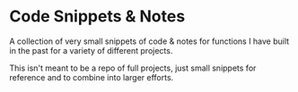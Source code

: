 # Code Snippets & Notes 
A collection of very small snippets of code &amp; notes for functions I have built in the past for a variety of different projects.

This isn't meant to be a repo of full projects, just small snippets for reference and to combine into larger efforts.
